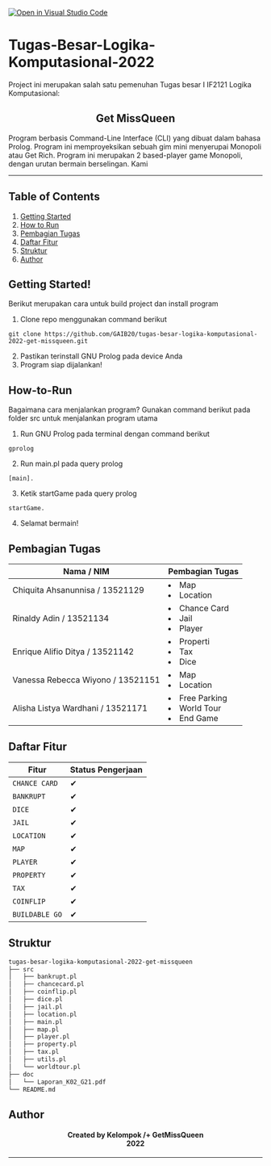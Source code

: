 [![Open in Visual Studio Code](https://classroom.github.com/assets/open-in-vscode-c66648af7eb3fe8bc4f294546bfd86ef473780cde1dea487d3c4ff354943c9ae.svg)](https://classroom.github.com/online_ide?assignment_repo_id=9270286&assignment_repo_type=AssignmentRepo)
# Tugas-Besar-Logika-Komputasional-2022

 Project ini merupakan salah satu pemenuhan Tugas besar I IF2121 Logika Komputasional:
<h2 align="center">
  Get MissQueen<br/>
</h2>

<p> Program berbasis Command-Line Interface (CLI) yang dibuat dalam bahasa Prolog. Program ini memproyeksikan sebuah gim mini menyerupai Monopoli atau Get Rich. Program ini merupakan 2 based-player game Monopoli, dengan urutan bermain berselingan. Kami </p>
<hr>

## Table of Contents
1. [Getting Started](#getting-started)
2. [How to Run](#how-to-run)
3. [Pembagian Tugas](#pembagian-tugas)
4. [Daftar Fitur](#daftar-fitur)
5. [Struktur](#struktur)
6. [Author](#author)

<a name="getting started"></a>

## Getting Started!

Berikut merupakan cara untuk build project dan install program

1. Clone repo menggunakan command berikut

```
git clone https://github.com/GAIB20/tugas-besar-logika-komputasional-2022-get-missqueen.git
```
2. Pastikan terinstall GNU Prolog pada device Anda
3. Program siap dijalankan!

## How-to-Run

Bagaimana cara menjalankan program? Gunakan command berikut pada folder src untuk menjalankan program utama

1. Run GNU Prolog pada terminal dengan command berikut
```
gprolog
```
2. Run main.pl pada query prolog
```
[main].
```
3. Ketik startGame pada query prolog
```
startGame.
```
4. Selamat bermain!

<a name="pembagian-tugas"></a>

## Pembagian Tugas

| Nama / NIM                            | Pembagian Tugas                                                                                                                                            |
| ------------------------------------- | ---------------------------------------------------------------------------------------------------------------------------------------------------------- |
| Chiquita Ahsanunnisa / 13521129 | <li>Map</li> <li>Location</li>   |
| Rinaldy Adin / 13521134  | <li>Chance Card</li> <li>Jail</li> <li>Player</li>  |
| Enrique Alifio Ditya / 13521142     |<li>Properti</li> <li>Tax</li> <li>Dice</li>   |
| Vanessa Rebecca Wiyono / 13521151     | <li>Map</li> <li>Location</li>  |
| Alisha Listya Wardhani / 13521171 | <li>Free Parking</li> <li>World Tour</li> <li>End Game</li> 

## Daftar Fitur

| Fitur                          | Status Pengerjaan |
| ------------------------------ | ----------------- |
| `CHANCE CARD`                  | &#10004;          |
| `BANKRUPT`                     | &#10004;          |
| `DICE`                         | &#10004;          |
| `JAIL`                         | &#10004;          |
| `LOCATION`                     | &#10004;          |
| `MAP`                          | &#10004;          |
| `PLAYER`                       | &#10004;          |
| `PROPERTY`                     | &#10004;          |
| `TAX`                          | &#10004;          |
| `COINFLIP`                     | &#10004;          |
| `BUILDABLE GO`                 | &#10004;          |

<a name="struktur"></a>

## Struktur
```bash
tugas-besar-logika-komputasional-2022-get-missqueen
├── src
│   ├── bankrupt.pl
│   ├── chancecard.pl
│   ├── coinflip.pl
│   ├── dice.pl
│   ├── jail.pl
│   ├── location.pl
│   ├── main.pl
│   ├── map.pl
│   ├── player.pl
│   ├── property.pl
│   ├── tax.pl
│   ├── utils.pl
│   └── worldtour.pl
├── doc
│   └── Laporan_K02_G21.pdf
└── README.md

```

<a name="author"></a>

## Author
<h4 align="center">
    Created by Kelompok /+ GetMissQueen<br/>
    2022
</h4>
<hr>
